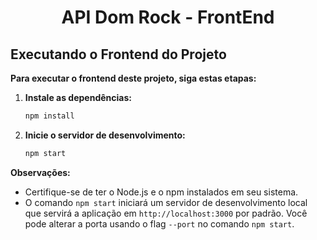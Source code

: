 <p align="center">
<h1 align="center"> API Dom Rock - FrontEnd </h1>

## Executando o Frontend do Projeto

**Para executar o frontend deste projeto, siga estas etapas:**

1. **Instale as dependências:**

   ```bash
   npm install
   ```

2. **Inicie o servidor de desenvolvimento:**

   ```bash
   npm start
   ```

**Observações:**

* Certifique-se de ter o Node.js e o npm instalados em seu sistema.
* O comando `npm start` iniciará um servidor de desenvolvimento local que servirá a aplicação em `http://localhost:3000` por padrão. Você pode alterar a porta usando o flag `--port` no comando `npm start`.




